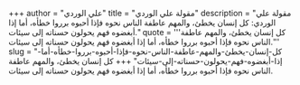 +++
author = "علي الوردي"
title = "مقولة علي الوردي"
description = "مقولة علي الوردي: كل إنسان يخطئ، والمهم عاطفة الناس نحوه فإذا أحبوه برروا خطأه، أما إذا أبغضوه فهم يحولون حسناته إلى سيئات."
quote = '''كل إنسان يخطئ، والمهم عاطفة الناس نحوه فإذا أحبوه برروا خطأه، أما إذا أبغضوه فهم يحولون حسناته إلى سيئات.'''
slug = "كل-إنسان-يخطئ-والمهم-عاطفة-الناس-نحوه-فإذا-أحبوه-برروا-خطأه-أما-إذا-أبغضوه-فهم-يحولون-حسناته-إلى-سيئات"
+++
كل إنسان يخطئ، والمهم عاطفة الناس نحوه فإذا أحبوه برروا خطأه، أما إذا أبغضوه فهم يحولون حسناته إلى سيئات.
